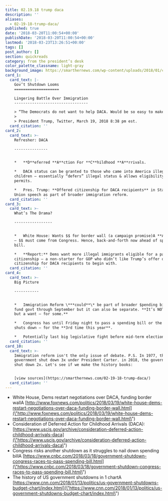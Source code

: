 ```yaml
---
title: 02.19.18 trump daca
description: ''
aliases:
  - 02-19-18-trump-daca/
published: true
date: '2018-03-20T11:00:54+00:00'
publishDate: '2018-03-20T11:00:54+00:00'
lastmod: '2018-03-23T13:26:51+00:00'
tags: []
post_author: []
section: quickreads
category: from the president’s desk
color_palette_classname: light-gray
background_image: https://smarthernews.com/wp-content/uploads/2018/01/capitol-us-360x360.jpg
card_1:
  card_text: |-
    Gov’t Shutdown Looms
    ====================

    Lingering Battle Over Immigration
    ---------------------------------

    > “The Democrats do not want to help DACA. Would be so easy to make a deal!”
    > 
    > President Trump, Twitter, March 19, 2018 8:38 pm est.
  card_citation: ''
card_2:
  card_text: >-
    Refresher: DACA

    ---------------


    *   **D**eferred **A**ction For **C**hildhood **A**rrivals.

    *   DACA status can be granted to those who came into America illegally as
    children – essentially “defers” illegal status & allows eligibility for work
    permits.

    *   Pres. Trump: **Offered citizenship for DACA recipients** in State of the
    Union speech as part of broader immigration reform.
  card_citation: ''
card_3:
  card_text: >-
    What’s The Drama?

    -----------------


    *   White House: Wants $$ for border wall (a campaign promise)A **A.S.A.P**
    – $$ must come from Congress. Hence, back-and-forth now ahead of spending
    bill.

    *   **Report:** Dems want more illegal immigrants eligible for a pathway to
    citizenship – a non-starter for GOP who didn’t like Trump’s offer of
    citizenship for DACA recipients to begin with.
  card_citation: ''
card_4:
  card_text: >-
    Big Picture

    -----------


    *   Immigration Reform \***could**\* be part of broader $pending bill to
    fund govt through September but it can also be separate. **It’s NOT a need –
    but a want – for some.**

    *   Congress has until Friday night to pass a spending bill or the gov’t
    shuts down – for the **3rd time this year**.

    *   Potentially last big legislative fight before mid-term elections in Nov.
  card_citation: ''
card_10:
  card_text: >-
    Immigration reform isn't the only issue of debate. P.S. In 1977, the
    government shut down 3x under President Carter. in 2018, the government has
    shut down 2x. Let's see if we make the history books:


    [view sources](https://smarthernews.com/02-19-18-trump-daca/)
  card_citation: ''
---
```

*   White House, Dems restart negotiations over DACA, funding border wallA [http://www.foxnews.com/politics/2018/03/19/white-house-dems-restart-negotiations-over-daca-funding-border-wall.html](\"http://www.foxnews.com/politics/2018/03/19/white-house-dems-restart-negotiations-over-daca-funding-border-wall.html\")
*   Consideration of Deferred Action for Childhood Arrivals (DACA): [https://www.uscis.gov/archive/consideration-deferred-action-childhood-arrivals-daca](\"https://www.uscis.gov/archive/consideration-deferred-action-childhood-arrivals-daca\")
*   Congress risks another shutdown as it struggles to nail down spending billA [https://www.cnbc.com/2018/03/18/government-shutdown-congress-races-to-pass-spending-bill.html](\"https://www.cnbc.com/2018/03/18/government-shutdown-congress-races-to-pass-spending-bill.html\")
*   The history of US government shutdowns in 1 chartA [https://www.cnn.com/2018/01/13/politics/us-government-shutdowns-budget-chart/index.html](\"https://www.cnn.com/2018/01/13/politics/us-government-shutdowns-budget-chart/index.html\")